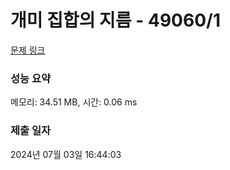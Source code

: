 # 개미 집합의 지름 - 49060/1 

[문제 링크](https://level.goorm.io/exam/49060/%EA%B0%9C%EB%AF%B8-%EC%A7%91%ED%95%A9%EC%9D%98-%EC%A7%80%EB%A6%84/quiz/1) 

### 성능 요약

메모리: 34.51 MB, 시간: 0.06 ms

### 제출 일자

2024년 07월 03일 16:44:03


